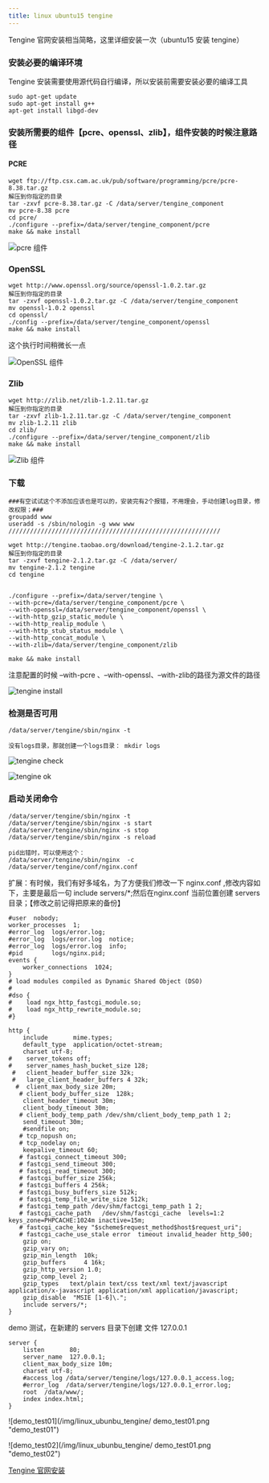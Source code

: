 ```yaml
---
title: linux ubuntu15 tengine
---
```

Tengine 官网安装相当简略，这里详细安装一次（ubuntu15 安装 tengine）

### 安装必要的编译环境

Tengine 安装需要使用源代码自行编译，所以安装前需要安装必要的编译工具

```
sudo apt-get update
sudo apt-get install g++
apt-get install libgd-dev
```

### 安装所需要的组件【pcre、openssl、zlib】，组件安装的时候注意路径

#### PCRE

```
wget ftp://ftp.csx.cam.ac.uk/pub/software/programming/pcre/pcre-8.38.tar.gz
解压到你指定的目录
tar -zxvf pcre-8.38.tar.gz -C /data/server/tengine_component
mv pcre-8.38 pcre
cd pcre/
./configure --prefix=/data/server/tengine_component/pcre
make && make install
```

![pcre 组件](/img/linux_ubunbu_tengine/component_pcre.png "pcre 组件")

### OpenSSL

```
wget http://www.openssl.org/source/openssl-1.0.2.tar.gz
解压到你指定的目录
tar -zxvf openssl-1.0.2.tar.gz -C /data/server/tengine_component
mv openssl-1.0.2 openssl
cd openssl/
./config --prefix=/data/server/tengine_component/openssl
make && make install
```

这个执行时间稍微长一点  

![OpenSSL  组件](/img/linux_ubunbu_tengine/component_openssl.png "OpenSSL 组件")

### Zlib

```
wget http://zlib.net/zlib-1.2.11.tar.gz
解压到你指定的目录
tar -zxvf zlib-1.2.11.tar.gz -C /data/server/tengine_component
mv zlib-1.2.11 zlib
cd zlib/
./configure --prefix=/data/server/tengine_component/zlib
make && make install

```

![Zlib  组件](/img/linux_ubunbu_tengine/component_Zlib.png "Zlib 组件")



### 下载

```
###有空试试这个不添加应该也是可以的，安装完有2个报错，不用理会，手动创建log目录，修改权限；###
groupadd www
useradd -s /sbin/nologin -g www www
///////////////////////////////////////////////////////////

wget http://tengine.taobao.org/download/tengine-2.1.2.tar.gz
解压到你指定的目录
tar -zxvf tengine-2.1.2.tar.gz -C /data/server/
mv tengine-2.1.2 tengine
cd tengine


./configure --prefix=/data/server/tengine \
--with-pcre=/data/server/tengine_component/pcre \
--with-openssl=/data/server/tengine_component/openssl \
--with-http_gzip_static_module \
--with-http_realip_module \
--with-http_stub_status_module \
--with-http_concat_module \
--with-zlib=/data/server/tengine_component/zlib

make && make install
```

注意配置的时候 –with-pcre 、–with-openssl、–with-zlib的路径为源文件的路径

![tengine install](/img/linux_ubunbu_tengine/tengine_install.png "tengine install")

### 检测是否可用

```
/data/server/tengine/sbin/nginx -t

没有logs目录，那就创建一个logs目录： mkdir logs

```

![tengine check](/img/linux_ubunbu_tengine/tengine_check.png "tengine check")

![tengine ok](/img/linux_ubunbu_tengine/tengine_ok.png "tengine ok")

### 启动关闭命令

```
/data/server/tengine/sbin/nginx -t
/data/server/tengine/sbin/nginx -s start
/data/server/tengine/sbin/nginx -s stop
/data/server/tengine/sbin/nginx -s reload

pid出错时，可以使用这个：
/data/server/tengine/sbin/nginx  -c /data/server/tengine/conf/nginx.conf
```



扩展：有时候，我们有好多域名，为了方便我们修改一下 nginx.conf  ,修改内容如下，主要是最后一句 include servers/*;然后在nginx.conf 当前位置创建 servers 目录；【修改之前记得把原来的备份】

```
#user  nobody;
worker_processes  1;
#error_log  logs/error.log;
#error_log  logs/error.log  notice;
#error_log  logs/error.log  info;
#pid        logs/nginx.pid;
events {
    worker_connections  1024;
}
# load modules compiled as Dynamic Shared Object (DSO)
#
#dso {
#    load ngx_http_fastcgi_module.so;
#    load ngx_http_rewrite_module.so;
#}

http {
    include       mime.types;
    default_type  application/octet-stream;
    charset utf-8;
#    server_tokens off;
#    server_names_hash_bucket_size 128;
 #   client_header_buffer_size 32k;
 #   large_client_header_buffers 4 32k;
  #  client_max_body_size 20m;
   # client_body_buffer_size  128k;
    client_header_timeout 30m;
    client_body_timeout 30m;
   # client_body_temp_path /dev/shm/client_body_temp_path 1 2;
    send_timeout 30m;
    #sendfile on;
   # tcp_nopush on;
   # tcp_nodelay on;
    keepalive_timeout 60;
   # fastcgi_connect_timeout 300;
   # fastcgi_send_timeout 300;
   # fastcgi_read_timeout 300;
   # fastcgi_buffer_size 256k;
   # fastcgi_buffers 4 256k;
   # fastcgi_busy_buffers_size 512k;
   # fastcgi_temp_file_write_size 512k;
   # fastcgi_temp_path /dev/shm/factcgi_temp_path 1 2;
   # fastcgi_cache_path   /dev/shm/fastcgi_cache  levels=1:2  keys_zone=PHPCACHE:1024m inactive=15m;
   # fastcgi_cache_key "$scheme$request_method$host$request_uri";
   # fastcgi_cache_use_stale error  timeout invalid_header http_500;
    gzip on;
    gzip_vary on;
    gzip_min_length  10k;
    gzip_buffers     4 16k;
    gzip_http_version 1.0;
    gzip_comp_level 2;
    gzip_types   text/plain text/css text/xml text/javascript application/x-javascript application/xml application/javascript;
    gzip_disable  "MSIE [1-6]\.";
    include servers/*;
}

```

demo 测试，在新建的 servers 目录下创建 文件 127.0.0.1

```
server {
    listen       80;
    server_name  127.0.0.1;
    client_max_body_size 10m;
    charset utf-8;
    #access_log /data/server/tengine/logs/127.0.0.1_access.log;
    #error_log  /data/server/tengine/logs/127.0.0.1_error.log;
    root  /data/www/;
    index index.html;
}

```

![demo_test01](/img/linux_ubunbu_tengine/ demo_test01.png "demo_test01")

![demo_test02](/img/linux_ubunbu_tengine/ demo_test01.png "demo_test02")



[Tengine 官网安装](http://tengine.taobao.org/document_cn/install_cn.html "Tengine 官网安装")





























